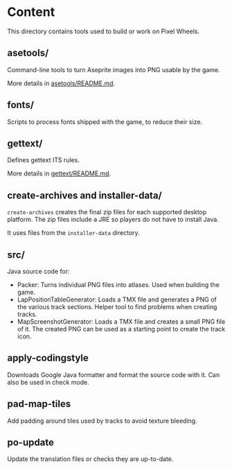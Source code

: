 # Content

This directory contains tools used to build or work on Pixel Wheels.

## asetools/

Command-line tools to turn Aseprite images into PNG usable by the game.

More details in [asetools/README.md](asetools/README.md).

## fonts/

Scripts to process fonts shipped with the game, to reduce their size.

## gettext/

Defines gettext ITS rules.

More details in [gettext/README.md](gettext/README.md).

## create-archives and installer-data/

`create-archives` creates the final zip files for each supported desktop platform. The zip files include a JRE so players do not have to install Java.

It uses files from the `installer-data` directory.

## src/

Java source code for:

- Packer: Turns individual PNG files into atlases. Used when building the game.
- LapPositionTableGenerator: Loads a TMX file and generates a PNG of the various track sections. Helper tool to find problems when creating tracks.
- MapScreenshotGenerator: Loads a TMX file and creates a small PNG file of it. The created PNG can be used as a starting point to create the track icon.

## apply-codingstyle

Downloads Google Java formatter and format the source code with it. Can also be used in check mode.

## pad-map-tiles

Add padding around tiles used by tracks to avoid texture bleeding.

## po-update

Update the translation files or checks they are up-to-date.
